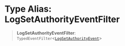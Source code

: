 # Type Alias: LogSetAuthorityEventFilter

> **LogSetAuthorityEventFilter**: `TypedEventFilter`\<[`LogSetAuthorityEvent`](LogSetAuthorityEvent.md)\>
